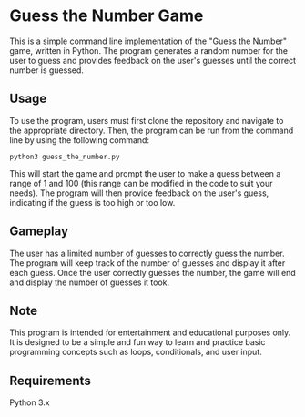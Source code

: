# Guess the Number Game
This is a simple command line implementation of the "Guess the Number" game, written in Python. The program generates a random number for the user to guess and provides feedback on the user's guesses until the correct number is guessed.

##  Usage

To use the program, users must first clone the repository and navigate to the appropriate directory. Then, the program can be run from the command line by using the following command:

```
python3 guess_the_number.py
```

This will start the game and prompt the user to make a guess between a range of 1 and 100 (this range can be modified in the code to suit your needs). The program will then provide feedback on the user's guess, indicating if the guess is too high or too low.

##  Gameplay

The user has a limited number of guesses to correctly guess the number. The program will keep track of the number of guesses and display it after each guess. Once the user correctly guesses the number, the game will end and display the number of guesses it took.

##  Note

This program is intended for entertainment and educational purposes only. It is designed to be a simple and fun way to learn and practice basic programming concepts such as loops, conditionals, and user input.

##  Requirements

Python 3.x
